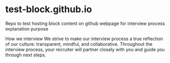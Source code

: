 # test-block.github.io
Repo to test hosting block content on github webpage for interview process explanation purpose

How we interview
We strive to make our interview process a true reflection of our culture: transparent, mindful, and collaborative.  Throughout the interview process, your recruiter will partner closely with you and guide you through next steps. 
